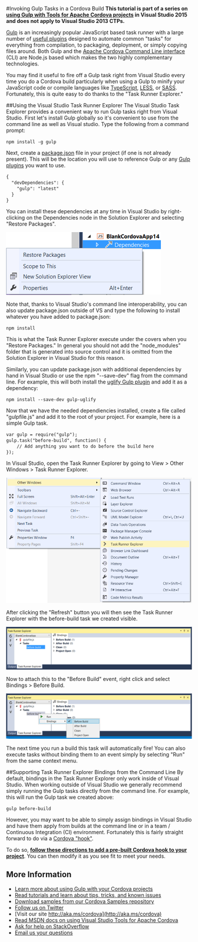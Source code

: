 #<a name="invoke"></a>Invoking Gulp Tasks in a Cordova Build
**This tutorial is part of a series on [using Gulp with Tools for Apache Cordova projects](http://go.microsoft.com/fwlink/?LinkID=533767) in Visual Studio 2015 and does not apply to Visual Studio 2013 CTPs.**

[Gulp](http://go.microsoft.com/fwlink/?LinkID=533803) is an increasingly popular JavaScript based task runner with a large number of [useful plugins](http://go.microsoft.com/fwlink/?LinkID=533790) designed to automate common "tasks" for everything from compilation, to packaging, deployment, or simply copying files around. Both Gulp and the [Apache Cordova Command Line interface](http://go.microsoft.com/fwlink/?LinkID=533773) (CLI) are Node.js based which makes the two highly complementary technologies.

You may find it useful to fire off a Gulp task right from Visual Studio every time you do a Cordova build particularly when using a Gulp to minify your JavaScript code or compile languages like [TypeScript](http://go.microsoft.com/fwlink/?LinkID=533748), [LESS](http://go.microsoft.com/fwlink/?LinkID=533791), or [SASS](http://go.microsoft.com/fwlink/?LinkID=533792). Fortunately, this is quite easy to do thanks to the "Task Runner Explorer." 

##Using the Visual Studio Task Runner Explorer
The Visual Studio Task Explorer provides a convenient way to run Gulp tasks right from Visual Studio. First let's install Gulp globally so it's convenient to use from the command line as well as Visual studio. Type the following from a command prompt:

~~~~~~~~~~~~~~~~~~~~~~~~~~~~~~~~~~~~~~~~~~~~~~~~~~~~~~~~~~~~~~~~~~~~~~~~~~~~~~~~
npm install -g gulp
~~~~~~~~~~~~~~~~~~~~~~~~~~~~~~~~~~~~~~~~~~~~~~~~~~~~~~~~~~~~~~~~~~~~~~~~~~~~~~~~

Next, create a [package.json](http://go.microsoft.com/fwlink/?LinkID=533781) file in your project (if one is not already present). This will be the location you will use to reference Gulp or any [Gulp plugins](http://go.microsoft.com/fwlink/?LinkID=533790) you want to use.

~~~~~~~~~~~~~~~~~~~~~~~~~~~~~~~~~~~~~~~~~~~~~~~~~~~~~~~~~~~~~~~~~~~~~~~~~~~~~~~~
{
  "devDependencies": {
	"gulp": "latest"
  }
}
~~~~~~~~~~~~~~~~~~~~~~~~~~~~~~~~~~~~~~~~~~~~~~~~~~~~~~~~~~~~~~~~~~~~~~~~~~~~~~~~

You can install these dependencies at any time in Visual Studio by right-clicking on the Dependencies node in the Solution Explorer and selecting "Restore Packages".

![Restore Packages](<media/gulp-4.png>)

Note that, thanks to Visual Studio's command line interoperability, you can also update package.json outside of VS and type the following to install whatever you have added to package.json:

~~~~~~~~~~~~~~~~~~~~~~~~~~~~~~~~~~~~~~~~~~~~~~~~~~~~~~~~~~~~~~~~~~~~~~~~~~~~~~~~
npm install
~~~~~~~~~~~~~~~~~~~~~~~~~~~~~~~~~~~~~~~~~~~~~~~~~~~~~~~~~~~~~~~~~~~~~~~~~~~~~~~~

This is what the Task Runner Explorer execute under the covers when you "Restore Packages." In general you should not add the "node_modules" folder that is generated into source control and it is omitted from the Solution Explorer in Visual Studio for this reason.

Similarly, you can update package.json with additional dependencies by hand in Visual Studio or use the npm "--save-dev" flag from the command line. For example, this will both install the [uglify Gulp plugin](http://go.microsoft.com/fwlink/?LinkID=533793) and add it as a dependency:

~~~~~~~~~~~~~~~~~~~~~~~~~~~~~~~~~~~~~~~~~~~~~~~~~~~~~~~~~~~~~~~~~~~~~~~~~~~~~~~~
npm install --save-dev gulp-uglify
~~~~~~~~~~~~~~~~~~~~~~~~~~~~~~~~~~~~~~~~~~~~~~~~~~~~~~~~~~~~~~~~~~~~~~~~~~~~~~~~

Now that we have the needed dependiencies installed, create a file called "gulpfile.js" and add it to the root of your project. For example, here is a simple Gulp task.

~~~~~~~~~~~~~~~~~~~~~~~~~~~~~~~~~~~~~~~~~~~~~~~~~~~~~~~~~~~~~~~~~~~~~~~~~~~~~~~~
var gulp = require("gulp");
gulp.task("before-build", function() {
	// Add anything you want to do before the build here
});
~~~~~~~~~~~~~~~~~~~~~~~~~~~~~~~~~~~~~~~~~~~~~~~~~~~~~~~~~~~~~~~~~~~~~~~~~~~~~~~~

In Visual Studio, open the Task Runner Explorer by going to View \> Other Windows \> Task Runner Explorer.

![View Menu](<media/gulp-1.png>)

After clicking the "Refresh" button you will then see the Task Runner Explorer with the before-build task we created visible.

![Before Build Task](<media/gulp-2.png>)

Now to attach this to the "Before Build" event, right click and select Bindings \> Before Build.

![Before Build Task Binding](<media/gulp-3.png>)

The next time you run a build this task will automatically fire! You can also execute tasks without binding them to an event simply by selecting "Run" from the same context menu.

##Supporting Task Runner Explorer Bindings from the Command Line
By default, bindings in the Task Runner Explorer only work inside of Visual Studio. When working outside of Visual Studio we generally recommend simply running the Gulp tasks directly from the command line. For example, this will run the Gulp task we created above:

~~~~~~~~~~~~~~~~~~~~~~~~~~~~~~~~~~~~~~~~~~~~~~~~~~~~~~~~~~~~~~~~~~~~~~~~~~~~~~~~
gulp before-build
~~~~~~~~~~~~~~~~~~~~~~~~~~~~~~~~~~~~~~~~~~~~~~~~~~~~~~~~~~~~~~~~~~~~~~~~~~~~~~~~

However, you may want to be able to simply assign bindings in Visual Studio and have them apply from builds at the command line or in a team / Continuous Integration (CI) environment. Fortunately this is fairly straight forward to do via a [Cordova "hook"](http://go.microsoft.com/fwlink/?LinkID=533744).

To do so, **[follow these directions to add a pre-built Cordova hook to your project](./hook-task-runner-binding)**. You can then modify it as you see fit to meet your needs. 

## More Information
* [Learn more about using Gulp with your Cordova projects](README.md)
* [Read tutorials and learn about tips, tricks, and known issues](../Readme.md)
* [Download samples from our Cordova Samples repository](http://github.com/Microsoft/cordova-samples)
* [Follow us on Twitter](https://twitter.com/VSCordovaTools)
* [Visit our site http://aka.ms/cordova](http://aka.ms/cordova)
* [Read MSDN docs on using Visual Studio Tools for Apache Cordova](http://go.microsoft.com/fwlink/?LinkID=533794)
* [Ask for help on StackOverflow](http://stackoverflow.com/questions/tagged/visual-studio-cordova)
* [Email us your questions](mailto:/vscordovatools@microsoft.com)
